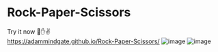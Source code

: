 # Rock-Paper-Scissors
Try it now 👊✋✌ </br>
https://adammindgate.github.io/Rock-Paper-Scissors/
![image](https://user-images.githubusercontent.com/78859273/212436751-d32c1abb-b256-4496-814b-aea5cacf787d.png)
![image](https://user-images.githubusercontent.com/78859273/212437175-2f20591d-6026-4f9f-916e-37b1928bbebd.png)
